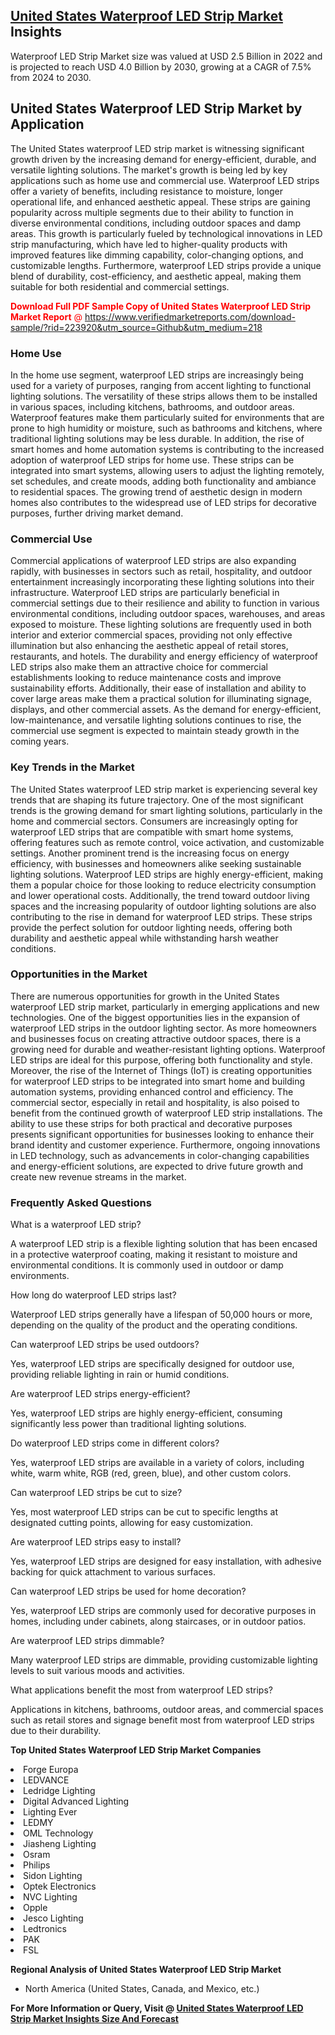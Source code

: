 <h2><a href="https://www.verifiedmarketreports.com/download-sample/?rid=223920&amp;utm_source=Github&amp;utm_medium=218" target="_blank">United States Waterproof LED Strip Market</a> Insights</h2><p>Waterproof LED Strip Market size was valued at USD 2.5 Billion in 2022 and is projected to reach USD 4.0 Billion by 2030, growing at a CAGR of 7.5% from 2024 to 2030.</p><p> <h2>United States Waterproof LED Strip Market by Application</h2> <p>The United States waterproof LED strip market is witnessing significant growth driven by the increasing demand for energy-efficient, durable, and versatile lighting solutions. The market's growth is being led by key applications such as home use and commercial use. Waterproof LED strips offer a variety of benefits, including resistance to moisture, longer operational life, and enhanced aesthetic appeal. These strips are gaining popularity across multiple segments due to their ability to function in diverse environmental conditions, including outdoor spaces and damp areas. This growth is particularly fueled by technological innovations in LED strip manufacturing, which have led to higher-quality products with improved features like dimming capability, color-changing options, and customizable lengths. Furthermore, waterproof LED strips provide a unique blend of durability, cost-efficiency, and aesthetic appeal, making them suitable for both residential and commercial settings. <p><span class=""><span style="color: #ff0000;"><strong>Download Full PDF Sample Copy of United States Waterproof LED Strip Market Report</strong> @ </span><a href="https://www.verifiedmarketreports.com/download-sample/?rid=223920&amp;utm_source=Github&amp;utm_medium=218" target="_blank">https://www.verifiedmarketreports.com/download-sample/?rid=223920&amp;utm_source=Github&amp;utm_medium=218</a></span></p> <h3>Home Use</h3> <p>In the home use segment, waterproof LED strips are increasingly being used for a variety of purposes, ranging from accent lighting to functional lighting solutions. The versatility of these strips allows them to be installed in various spaces, including kitchens, bathrooms, and outdoor areas. Waterproof features make them particularly suited for environments that are prone to high humidity or moisture, such as bathrooms and kitchens, where traditional lighting solutions may be less durable. In addition, the rise of smart homes and home automation systems is contributing to the increased adoption of waterproof LED strips for home use. These strips can be integrated into smart systems, allowing users to adjust the lighting remotely, set schedules, and create moods, adding both functionality and ambiance to residential spaces. The growing trend of aesthetic design in modern homes also contributes to the widespread use of LED strips for decorative purposes, further driving market demand. <h3>Commercial Use</h3> <p>Commercial applications of waterproof LED strips are also expanding rapidly, with businesses in sectors such as retail, hospitality, and outdoor entertainment increasingly incorporating these lighting solutions into their infrastructure. Waterproof LED strips are particularly beneficial in commercial settings due to their resilience and ability to function in various environmental conditions, including outdoor spaces, warehouses, and areas exposed to moisture. These lighting solutions are frequently used in both interior and exterior commercial spaces, providing not only effective illumination but also enhancing the aesthetic appeal of retail stores, restaurants, and hotels. The durability and energy efficiency of waterproof LED strips also make them an attractive choice for commercial establishments looking to reduce maintenance costs and improve sustainability efforts. Additionally, their ease of installation and ability to cover large areas make them a practical solution for illuminating signage, displays, and other commercial assets. As the demand for energy-efficient, low-maintenance, and versatile lighting solutions continues to rise, the commercial use segment is expected to maintain steady growth in the coming years. <h3>Key Trends in the Market</h3> <p>The United States waterproof LED strip market is experiencing several key trends that are shaping its future trajectory. One of the most significant trends is the growing demand for smart lighting solutions, particularly in the home and commercial sectors. Consumers are increasingly opting for waterproof LED strips that are compatible with smart home systems, offering features such as remote control, voice activation, and customizable settings. Another prominent trend is the increasing focus on energy efficiency, with businesses and homeowners alike seeking sustainable lighting solutions. Waterproof LED strips are highly energy-efficient, making them a popular choice for those looking to reduce electricity consumption and lower operational costs. Additionally, the trend toward outdoor living spaces and the increasing popularity of outdoor lighting solutions are also contributing to the rise in demand for waterproof LED strips. These strips provide the perfect solution for outdoor lighting needs, offering both durability and aesthetic appeal while withstanding harsh weather conditions. <h3>Opportunities in the Market</h3> <p>There are numerous opportunities for growth in the United States waterproof LED strip market, particularly in emerging applications and new technologies. One of the biggest opportunities lies in the expansion of waterproof LED strips in the outdoor lighting sector. As more homeowners and businesses focus on creating attractive outdoor spaces, there is a growing need for durable and weather-resistant lighting options. Waterproof LED strips are ideal for this purpose, offering both functionality and style. Moreover, the rise of the Internet of Things (IoT) is creating opportunities for waterproof LED strips to be integrated into smart home and building automation systems, providing enhanced control and efficiency. The commercial sector, especially in retail and hospitality, is also poised to benefit from the continued growth of waterproof LED strip installations. The ability to use these strips for both practical and decorative purposes presents significant opportunities for businesses looking to enhance their brand identity and customer experience. Furthermore, ongoing innovations in LED technology, such as advancements in color-changing capabilities and energy-efficient solutions, are expected to drive future growth and create new revenue streams in the market. <h3>Frequently Asked Questions</h3> <p>What is a waterproof LED strip?</p> <p>A waterproof LED strip is a flexible lighting solution that has been encased in a protective waterproof coating, making it resistant to moisture and environmental conditions. It is commonly used in outdoor or damp environments. </p> <p>How long do waterproof LED strips last?</p> <p>Waterproof LED strips generally have a lifespan of 50,000 hours or more, depending on the quality of the product and the operating conditions. </p> <p>Can waterproof LED strips be used outdoors?</p> <p>Yes, waterproof LED strips are specifically designed for outdoor use, providing reliable lighting in rain or humid conditions. </p> <p>Are waterproof LED strips energy-efficient?</p> <p>Yes, waterproof LED strips are highly energy-efficient, consuming significantly less power than traditional lighting solutions. </p> <p>Do waterproof LED strips come in different colors?</p> <p>Yes, waterproof LED strips are available in a variety of colors, including white, warm white, RGB (red, green, blue), and other custom colors. </p> <p>Can waterproof LED strips be cut to size?</p> <p>Yes, most waterproof LED strips can be cut to specific lengths at designated cutting points, allowing for easy customization. </p> <p>Are waterproof LED strips easy to install?</p> <p>Yes, waterproof LED strips are designed for easy installation, with adhesive backing for quick attachment to various surfaces. </p> <p>Can waterproof LED strips be used for home decoration?</p> <p>Yes, waterproof LED strips are commonly used for decorative purposes in homes, including under cabinets, along staircases, or in outdoor patios. </p> <p>Are waterproof LED strips dimmable?</p> <p>Many waterproof LED strips are dimmable, providing customizable lighting levels to suit various moods and activities. </p> <p>What applications benefit the most from waterproof LED strips?</p> <p>Applications in kitchens, bathrooms, outdoor areas, and commercial spaces such as retail stores and signage benefit most from waterproof LED strips due to their durability. </p> </p><p><strong>Top United States Waterproof LED Strip Market Companies</strong></p><div data-test-id=""><p><li>Forge Europa</li><li> LEDVANCE</li><li> Ledridge Lighting</li><li> Digital Advanced Lighting</li><li> Lighting Ever</li><li> LEDMY</li><li> OML Technology</li><li> Jiasheng Lighting</li><li> Osram</li><li> Philips</li><li> Sidon Lighting</li><li> Optek Electronics</li><li> NVC Lighting</li><li> Opple</li><li> Jesco Lighting</li><li> Ledtronics</li><li> PAK</li><li> FSL</li></p><div><strong>Regional Analysis of&nbsp;United States Waterproof LED Strip Market</strong></div><ul><li dir="ltr"><p dir="ltr">North America&nbsp;(United States, Canada, and Mexico, etc.)</p></li></ul><p><strong>For More Information or Query, Visit @&nbsp;</strong><strong><a href="https://www.verifiedmarketreports.com/product/waterproof-led-strip-market/?utm_source=Github&amp;utm_medium=218" target="_blank">United States Waterproof LED Strip Market Insights Size And Forecast</a></strong></p></div>
